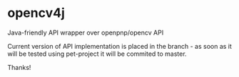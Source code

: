 # opencv4j
Java-friendly API wrapper over openpnp/opencv API

Current version of API implementation is placed in the branch - as soon as it will be tested using pet-project it will be commited to master.

Thanks!
